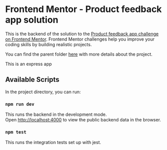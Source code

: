 # Frontend Mentor - Product feedback app solution

This is the backend of the solution to the [Product feedback app challenge on Frontend Mentor](https://www.frontendmentor.io/challenges/product-feedback-app-wbvUYqjR6). Frontend Mentor challenges help you improve your coding skills by building realistic projects.

You can find the parent folder [here](https://github.com/KXLAA/product-feedback-app-fe) with more details about the project.

This is an express app

## Available Scripts

In the project directory, you can run:

### `npm run dev`

This runs the backend in the development mode.\
Open [http://localhost:4000](http://localhost:4000/api/feedback-list) to view the public backend data in the browser.

### `npm test`

This runs the integration tests set up with jest.
